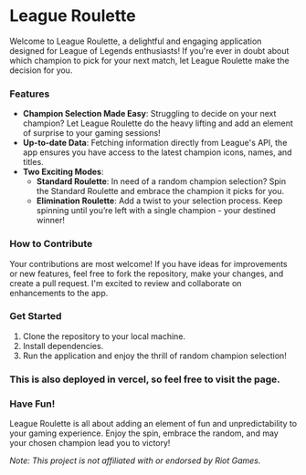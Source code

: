 # League Roulette

Welcome to League Roulette, a delightful and engaging application designed for League of Legends enthusiasts! If you're ever in doubt about which champion to pick for your next match, let League Roulette make the decision for you. 

### Features
- **Champion Selection Made Easy**: Struggling to decide on your next champion? Let League Roulette do the heavy lifting and add an element of surprise to your gaming sessions!
- **Up-to-date Data**: Fetching information directly from League's API, the app ensures you have access to the latest champion icons, names, and titles.
- **Two Exciting Modes**: 
    - **Standard Roulette**: In need of a random champion selection? Spin the Standard Roulette and embrace the champion it picks for you.
    - **Elimination Roulette**: Add a twist to your selection process. Keep spinning until you’re left with a single champion - your destined winner!

### How to Contribute
Your contributions are most welcome! If you have ideas for improvements or new features, feel free to fork the repository, make your changes, and create a pull request. I'm excited to review and collaborate on enhancements to the app.

### Get Started
1. Clone the repository to your local machine.
2. Install dependencies.
3. Run the application and enjoy the thrill of random champion selection!

### This is also deployed in vercel, so feel free to visit the page.

### Have Fun!
League Roulette is all about adding an element of fun and unpredictability to your gaming experience. Enjoy the spin, embrace the random, and may your chosen champion lead you to victory!

*Note: This project is not affiliated with or endorsed by Riot Games.*